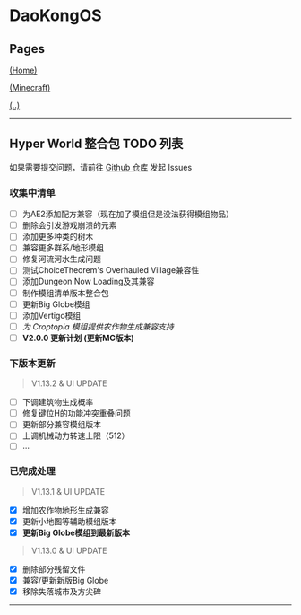 # DaoKongOS

## Pages

[(Home)](/)

[(Minecraft)](/pages/minecraft)

[(..)](./../hyper-world)

---

## Hyper World 整合包 TODO 列表

如果需要提交问题，请前往 [Github 仓库](https://github.com/YELANDAOKONG/McPackHyperWorld/) 发起 Issues

### 收集中清单

- [ ] 为AE2添加配方兼容（现在加了模组但是没法获得模组物品）
- [ ] 删除会引发游戏崩溃的元素
- [ ] 添加更多种类的树木
- [ ] 兼容更多群系/地形模组
- [ ] 修复河流河水生成问题
- [ ] 测试ChoiceTheorem's Overhauled Village兼容性
- [ ] 添加Dungeon Now Loading及其兼容
- [ ] 制作模组清单版本整合包
- [ ] 更新Big Globe模组
- [ ] 添加Vertigo模组
- [ ] *为 Croptopia 模组提供农作物生成兼容支持*
- [ ] **V2.0.0 更新计划 (更新MC版本)**

### 下版本更新

> V1.13.2 & UI UPDATE

- [ ] 下调建筑物生成概率
- [ ] 修复键位H的功能冲突重叠问题
- [ ] 更新部分兼容模组版本
- [ ] 上调机械动力转速上限（512）
- [ ] ...

### 已完成处理

> V1.13.1 & UI UPDATE

- [x] 增加农作物地形生成兼容
- [x] 更新小地图等辅助模组版本
- [x] **更新Big Globe模组到最新版本**

> V1.13.0 & UI UPDATE

- [x] 删除部分残留文件
- [x] 兼容/更新新版Big Globe
- [x] 移除失落城市及方尖碑

---

<script src="https://giscus.app/client.js"
        data-repo="YELANDAOKONG/DaoKongOS"
        data-repo-id="R_kgDOOCWX7g"
        data-category="Announcements"
        data-category-id="DIC_kwDOOCWX7s4CngzH"
        data-mapping="pathname"
        data-strict="0"
        data-reactions-enabled="1"
        data-emit-metadata="0"
        data-input-position="top"
        data-theme="preferred_color_scheme"
        data-lang="zh-CN"
        crossorigin="anonymous"
        async>
</script>

<script>
    var _hmt = _hmt || [];
    (function() {
        var hm = document.createElement("script");
        hm.src = "https://hm.baidu.com/hm.js?e467154e934c2dc14879fbb2df219013";
        var s = document.getElementsByTagName("script")[0];
        s.parentNode.insertBefore(hm, s);
    })();
</script>
